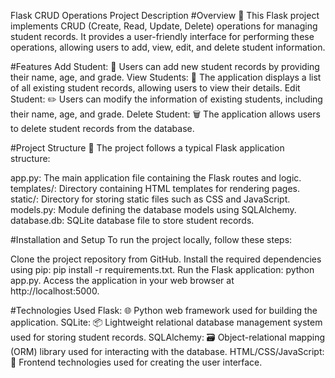 Flask CRUD Operations Project Description
#Overview
🚀 This Flask project implements CRUD (Create, Read, Update, Delete) operations for managing student records. It provides a user-friendly interface for performing these operations, allowing users to add, view, edit, and delete student information.

#Features
Add Student: 📝 Users can add new student records by providing their name, age, and grade.
View Students: 👀 The application displays a list of all existing student records, allowing users to view their details.
Edit Student: ✏️ Users can modify the information of existing students, including their name, age, and grade.
Delete Student: 🗑️ The application allows users to delete student records from the database.


#Project Structure
📁 The project follows a typical Flask application structure:

app.py: The main application file containing the Flask routes and logic.
templates/: Directory containing HTML templates for rendering pages.
static/: Directory for storing static files such as CSS and JavaScript.
models.py: Module defining the database models using SQLAlchemy.
database.db: SQLite database file to store student records.


#Installation and Setup
To run the project locally, follow these steps:

Clone the project repository from GitHub.
Install the required dependencies using pip: pip install -r requirements.txt.
Run the Flask application: python app.py.
Access the application in your web browser at http://localhost:5000.


#Technologies Used
Flask: 🌐 Python web framework used for building the application.
SQLite: 📦 Lightweight relational database management system used for storing student records.
SQLAlchemy: 🗃️ Object-relational mapping (ORM) library used for interacting with the database.
HTML/CSS/JavaScript: 🎨 Frontend technologies used for creating the user interface.
